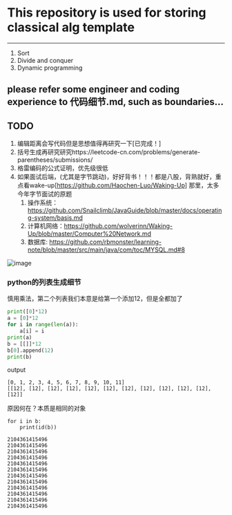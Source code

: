 # This repository is used for storing classical alg template
----------------------------------------------------
1. Sort
2. Divide and conquer
3. Dynamic programming

## please refer some engineer and coding experience to 代码细节.md, such as boundaries...

## TODO
1. 编辑距离会写代码但是思想值得再研究一下[已完成！]
2. 括号生成再研究研究https://leetcode-cn.com/problems/generate-parentheses/submissions/
3. 格雷编码的公式证明，优先级很低
4. 如果面试后端，(尤其是字节跳动)，好好背书！！！都是八股，背熟就好，重点看wake-up[https://github.com/Haochen-Luo/Waking-Up] 那里，太多今年字节面试的原题
	1. 操作系统： https://github.com/Snailclimb/JavaGuide/blob/master/docs/operating-system/basis.md
	2. 计算机网络：https://github.com/wolverinn/Waking-Up/blob/master/Computer%20Network.md
	3. 数据库: https://github.com/rbmonster/learning-note/blob/master/src/main/java/com/toc/MYSQL.md#8

![image](https://user-images.githubusercontent.com/46443218/114380120-994d5280-9b81-11eb-837b-a474d8ed999d.png)

### python的列表生成细节
慎用乘法，第二个列表我们本意是给第一个添加12，但是全都加了
```py
print([0]*12)
a = [0]*12
for i in range(len(a)):
    a[i] = i
print(a)
b = [[]]*12
b[0].append(12)
print(b)
```

output
```
[0, 1, 2, 3, 4, 5, 6, 7, 8, 9, 10, 11]
[[12], [12], [12], [12], [12], [12], [12], [12], [12], [12], [12], [12]]

```

原因何在？本质是相同的对象
```
for i in b:
    print(id(b))
```
```
2104361415496
2104361415496
2104361415496
2104361415496
2104361415496
2104361415496
2104361415496
2104361415496
2104361415496
2104361415496
2104361415496
2104361415496
```
